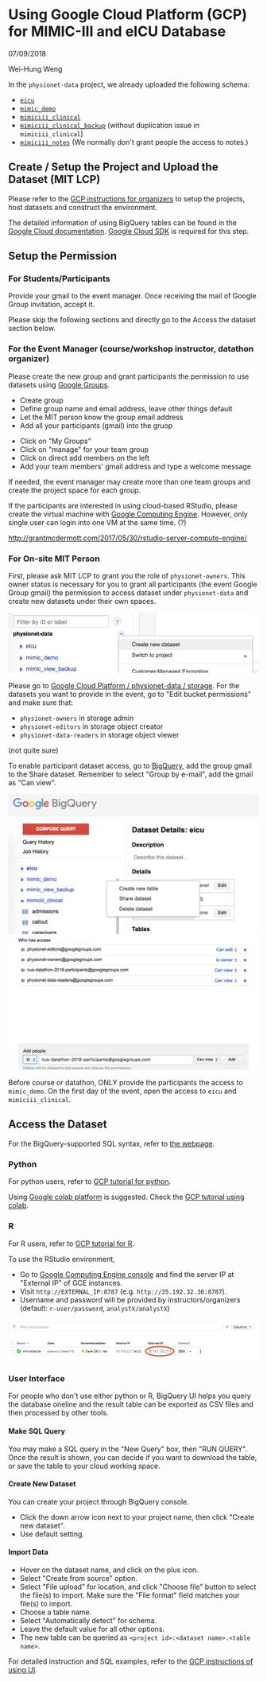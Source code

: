 # Using Google Cloud Platform (GCP) for MIMIC-III and eICU Database

07/09/2018

Wei-Hung Weng

In the `physionet-data` project, we already uploaded the following schema:

- [`eicu`](https://bigquery.cloud.google.com/dataset/physionet-data:eicu)
- [`mimic_demo`](https://bigquery.cloud.google.com/dataset/physionet-data:mimic_demo)
- [`mimiciii_clinical`](https://bigquery.cloud.google.com/dataset/physionet-data:mimiciii_clinical)
- [`mimiciii_clinical_backup`](https://bigquery.cloud.google.com/dataset/physionet-data:mimiciii_clinical_backup) (without duplication issue in `mimiciii_clinical`)
- [`mimiciii_notes`](https://bigquery.cloud.google.com/dataset/physionet-data:mimiciii_notes) (We normally don't grant people the access to notes.)

## Create / Setup the Project and Upload the Dataset (MIT LCP)

Please refer to the [GCP instructions for organizers](https://github.com/GoogleCloudPlatform/healthcare/tree/master/datathon/organizer) to setup the projects, host datasets and construct the environment.

The detailed information of using BigQuery tables can be found in the [Google Cloud documentation](https://cloud.google.com/bigquery/docs/tables-intro).
[Google Cloud SDK](https://cloud.google.com/sdk/install) is required for this step. 

## Setup the Permission

### For Students/Participants

Provide your gmail to the event manager.
Once receiving the mail of Google Group invitation, accept it.

Please skip the following sections and directly go to the Access the dataset section below.

### For the Event Manager (course/workshop instructor, datathon organizer)

Please create the new group and grant participants the permission to use datasets using [Google Groups](https://groups.google.com/).

- Create group
- Define group name and email address, leave other things default
- Let the MIT person know the group email address
- Add all your participants (gmail) into the gruop

* Click on "My Groups"
* Click on "manage" for your team group
* Click on direct add members on the left
* Add your team members' gmail address and type a welcome message

If needed, the event manager may create more than one team groups and create the project space for each group.

If the participants are interested in using cloud-based RStudio, please create the virtual machine with [Google Computing Engine](https://cloud.google.com/compute/).
However, only single user can login into one VM at the same time. (?)

http://grantmcdermott.com/2017/05/30/rstudio-server-compute-engine/

### For On-site MIT Person

First, please ask MIT LCP to grant you the role of `physionet-owners`. 
This owner status is necessary for you to grant all participants (the event Google Group gmail) the permission to access dataset under `physionet-data` and create new datasets under their own spaces.

![create_new_dataset](img/create_new_dataset.png)

Please go to [Google Cloud Platform / physionet-data / storage](https://console.cloud.google.com/storage/browser?project=physionet-data). 
For the datasets you want to provide in the event, go to "Edit bucket permissions" and make sure that:

- `physionet-owners` in storage admin
- `physionet-editors` in storage object creator
- `physionet-data-readers` in storage object viewer

(not quite sure)

To enable participant dataset access, go to [BigQuery](https://bigquery.cloud.google.com/), add the group gmail to the Share dataset. Remember to select "Group by e-mail", add the gmail as "Can view".

![share1](img/share1.png)
![share2](img/share2.png)

Before course or datathon, ONLY provide the participants the access to `mimic_demo`.
On the first day of the event, open the access to `eicu` and `mimiciii_clinical`.

## Access the Dataset

For the BigQuery-supported SQL syntax, refer to [the webpage](https://cloud.google.com/bigquery/docs/reference/standard-sql/).

### Python
For python users, refer to [GCP tutorial for python](tutorial_py.ipynb).

Using [Google colab platform](https://colab.research.google.com/) is suggested. 
Check the [GCP tutorial using colab](http://colab.research.google.com/github/GoogleCloudPlatform/healthcare/blob/master/datathon/nusdatathon18/tutorials/bigquery_tutorial.ipynb). 

### R
For R users, refer to [GCP tutorial for R](tutorial_R.Rmd).

To use the RStudio environment, 

- Go to [Google Computing Engine console](https://console.cloud.google.com/compute/instances?project=datathon-client-00) and find the server IP at "External IP" of GCE instances. 
- Visit `http://EXTERNAL_IP:8787` (e.g. `http://35.192.32.36:8787`).
- Username and password will be provided by instructors/organizers (default: `r-user/password`, `analystX/analystX`)

![rstudio_ip](img/external_ip.png)

### User Interface
For people who don't use either python or R, BigQuery UI helps you query the database oneline and the result table can be exported as CSV files and then processed by other tools.

#### Make SQL Query
You may make a SQL query in the "New Query" box, then "RUN QUERY". 
Once the result is shown, you can decide if you want to download the table, or save the table to your cloud working space.

#### Create New Dataset
You can create your project through BigQuery console. 

- Click the down arrow icon next to your project name, then click "Create new dataset".
- Use default setting.

#### Import Data

- Hover on the dataset name, and click on the plus icon.
- Select "Create from source" option.
- Select "File upload" for location, and click "Choose file" button to select the file(s) to import. Make sure the "File format" field matches your file(s) to import.
- Choose a table name.
- Select "Automatically detect" for schema.
- Leave the default value for all other options.
- The new table can be queried as `<project id>:<dataset name>.<table name>`.

For detailed instruction and SQL examples, refer to the [GCP instructions of using UI](tutorial_ui.md).
